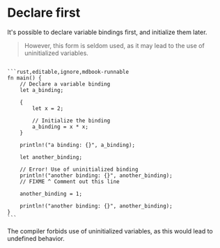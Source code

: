 # Declare first

It's possible to declare variable bindings first, and initialize them later.

> However, this form is seldom used, as it may lead to the use of uninitialized
> variables.

~~~admonish tip title="Declare first example" collapsible=true

```rust,editable,ignore,mdbook-runnable
fn main() {
    // Declare a variable binding
    let a_binding;

    {
        let x = 2;

        // Initialize the binding
        a_binding = x * x;
    }

    println!("a binding: {}", a_binding);

    let another_binding;

    // Error! Use of uninitialized binding
    println!("another binding: {}", another_binding);
    // FIXME ^ Comment out this line

    another_binding = 1;

    println!("another binding: {}", another_binding);
}
```
~~~

The compiler forbids use of uninitialized variables, as this would lead to
undefined behavior.
